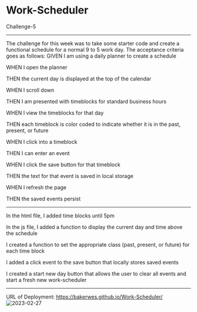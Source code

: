 # Work-Scheduler

Challenge-5

***

The challenge for this week was to take some starter code and create a functional schedule for a normal 9 to 5 work day. The acceptance criteria goes as follows:
GIVEN I am using a daily planner to create a schedule

WHEN I open the planner

THEN the current day is displayed at the top of the calendar

WHEN I scroll down

THEN I am presented with timeblocks for standard business hours

WHEN I view the timeblocks for that day

THEN each timeblock is color coded to indicate whether it is in the past, present, or future

WHEN I click into a timeblock

THEN I can enter an event

WHEN I click the save button for that timeblock

THEN the text for that event is saved in local storage

WHEN I refresh the page

THEN the saved events persist

***

In the html file, I added time blocks until 5pm

In the js file, I added a function to display the current day and time above the schedule

I created a function to set the appropriate class (past, present, or future) for each time block

I added a click event to the save button that locally stores saved events

I created a start new day button that allows the user to clear all events and start a fresh new work-scheduler

***
URL of Deployment: https://bakerwes.github.io/Work-Scheduler/
![2023-02-27](https://user-images.githubusercontent.com/122948418/221752690-6894156b-7f6f-48c0-b8d6-c132fe265a73.png)
